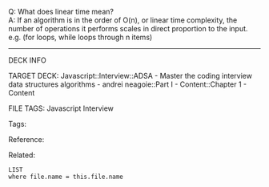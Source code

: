 Q: What does linear time mean?  
A: If an algorithm is in the order of O(n), or linear time complexity, the number of operations it performs scales in direct proportion to the input.  
e.g. (for loops, while loops through n items)
<!--ID: 1690032124082-->

---

DECK INFO

TARGET DECK: Javascript::Interview::ADSA - Master the coding interview data structures algorithms - andrei neagoie::Part I - Content::Chapter 1 - Content

FILE TAGS: Javascript Interview

Tags:

Reference:

Related:

```dataview
LIST
where file.name = this.file.name
```
